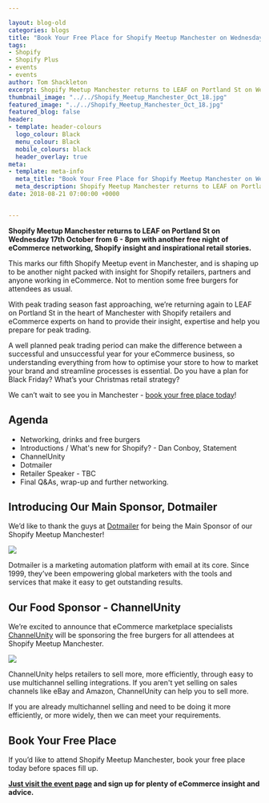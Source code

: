 ```yaml
--- 

layout: blog-old
categories: blogs
title: "Book Your Free Place for Shopify Meetup Manchester on Wednesday 17th October"
tags:
- Shopify
- Shopify Plus
- events
- events
author: Tom Shackleton
excerpt: Shopify Meetup Manchester returns to LEAF on Portland St on Wednesday 17th October from 6 - 8pm with another free night of eCommerce networking, Shopify insight and inspirational retail stories.
thumbnail_image: "../../Shopify_Meetup_Manchester_Oct_18.jpg"
featured_image: "../../Shopify_Meetup_Manchester_Oct_18.jpg"
featured_blog: false
header:
- template: header-colours
  logo_colour: Black
  menu_colour: Black
  mobile_colours: black
  header_overlay: true
meta:
- template: meta-info
  meta_title: "Book Your Free Place for Shopify Meetup Manchester on Wednesday 17th October"
  meta_description: Shopify Meetup Manchester returns to LEAF on Portland St on Wednesday 17th October from 6 - 8pm with another free night of eCommerce networking, Shopify insight and inspirational retail stories.
date: 2018-08-21 07:00:00 +0000


--- 
```

**Shopify Meetup Manchester returns to LEAF on Portland St on Wednesday 17th October from 6 - 8pm with another free night of eCommerce networking, Shopify insight and inspirational retail stories.**

This marks our fifth Shopify Meetup event in Manchester, and is shaping up to be another night packed with insight for Shopify retailers, partners and anyone working in eCommerce. Not to mention some free burgers for attendees as usual.

With peak trading season fast approaching, we’re returning again to LEAF on Portland St in the heart of Manchester with Shopify retailers and eCommerce experts on hand to provide their insight, expertise and help you prepare for peak trading.

A well planned peak trading period can make the difference between a successful and unsuccessful year for your eCommerce business, so understanding everything from how to optimise your store to how to market your brand and streamline processes is essential. Do you have a plan for Black Friday? What’s your Christmas retail strategy?

We can’t wait to see you in Manchester - [book your free place today](https://ti.to/shopify-meetups/shopify-meetup-manchester-oct-18)!

  

Agenda
------

*   Networking, drinks and free burgers
*   Introductions / What's new for Shopify? - Dan Conboy, Statement
*   ChannelUnity
*   Dotmailer
*   Retailer Speaker - TBC
*   Final Q&As, wrap-up and further networking.

  

Introducing Our Main Sponsor, Dotmailer
---------------------------------------

We’d like to thank the guys at [Dotmailer](https://www.dotmailer.com/) for being the Main Sponsor of our Shopify Meetup Manchester!

![](../../dotmailer-shopify-meetup.jpg)  

Dotmailer is a marketing automation platform with email at its core. Since 1999, they’ve been empowering global marketers with the tools and services that make it easy to get outstanding results.

  

Our Food Sponsor - ChannelUnity
-------------------------------

We’re excited to announce that eCommerce marketplace specialists [ChannelUnity](https://www.channelunity.com/) will be sponsoring the free burgers for all attendees at Shopify Meetup Manchester.

![](../../channelunity-shopify-meetup.jpg)  

ChannelUnity helps retailers to sell more, more efficiently, through easy to use multichannel selling integrations. If you aren't yet selling on sales channels like eBay and Amazon, ChannelUnity can help you to sell more.

If you are already multichannel selling and need to be doing it more efficiently, or more widely, then we can meet your requirements.

  

Book Your Free Place
--------------------

If you’d like to attend Shopify Meetup Manchester, book your free place today before spaces fill up.

**[Just visit the event page](https://ti.to/shopify-meetups/shopify-meetup-manchester-oct-18) and sign up for plenty of eCommerce insight and advice.**